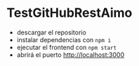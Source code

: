 # TestGitHubRestAimo

- descargar el repositorio
- instalar dependencias con `npm i`
- ejecutar el frontend con `npm start`
- abrirá el puerto [http://localhost:3000](http://localhost:3000)
